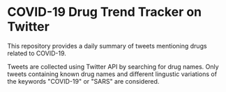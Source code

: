 # COVID-19 Drug Trend Tracker on Twitter
This repository provides a daily summary of tweets mentioning drugs related to COVID-19. 

Tweets are collected using Twitter API by searching for drug names. 
Only tweets containing known drug names and different lingustic variations of the keywords "COVID-19" or "SARS" are considered.
